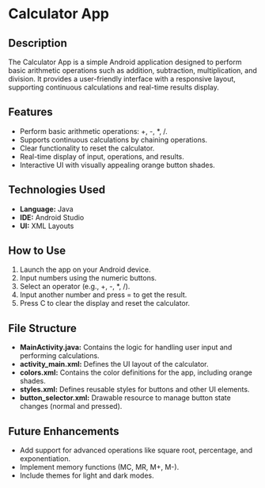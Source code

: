 <!DOCTYPE html>
<html lang="en">
<head>
</head>
<body>

<h1 align:"center">Calculator App</h1>

<h2>Description</h2>
<p>The Calculator App is a simple Android application designed to perform basic arithmetic operations such as addition, subtraction, multiplication, and division. It provides a user-friendly interface with a responsive layout, supporting continuous calculations and real-time results display.</p>

<h2>Features</h2>
<ul>
    <li>Perform basic arithmetic operations: <span class="code">+</span>, <span class="code">-</span>, <span class="code">*</span>, <span class="code">/</span>.</li>
    <li>Supports continuous calculations by chaining operations.</li>
    <li>Clear functionality to reset the calculator.</li>
    <li>Real-time display of input, operations, and results.</li>
    <li>Interactive UI with visually appealing orange button shades.</li>
</ul>
<h2>Technologies Used</h2>
<ul>
    <li><strong>Language:</strong> Java</li>
    <li><strong>IDE:</strong> Android Studio</li>
    <li><strong>UI:</strong> XML Layouts</li>
</ul>

<h2>How to Use</h2>
<ol>
    <li>Launch the app on your Android device.</li>
    <li>Input numbers using the numeric buttons.</li>
    <li>Select an operator (e.g., <span class="code">+</span>, <span class="code">-</span>, <span class="code">*</span>, <span class="code">/</span>).</li>
    <li>Input another number and press <span class="code">=</span> to get the result.</li>
    <li>Press <span class="code">C</span> to clear the display and reset the calculator.</li>
</ol>

<h2>File Structure</h2>
<ul>
    <li><strong>MainActivity.java:</strong> Contains the logic for handling user input and performing calculations.</li>
    <li><strong>activity_main.xml:</strong> Defines the UI layout of the calculator.</li>
    <li><strong>colors.xml:</strong> Contains the color definitions for the app, including orange shades.</li>
    <li><strong>styles.xml:</strong> Defines reusable styles for buttons and other UI elements.</li>
    <li><strong>button_selector.xml:</strong> Drawable resource to manage button state changes (normal and pressed).</li>
</ul>

<h2>Future Enhancements</h2>
<ul>
    <li>Add support for advanced operations like square root, percentage, and exponentiation.</li>
    <li>Implement memory functions (MC, MR, M+, M-).</li>
    <li>Include themes for light and dark modes.</li>
</ul>
</body>
</html>

